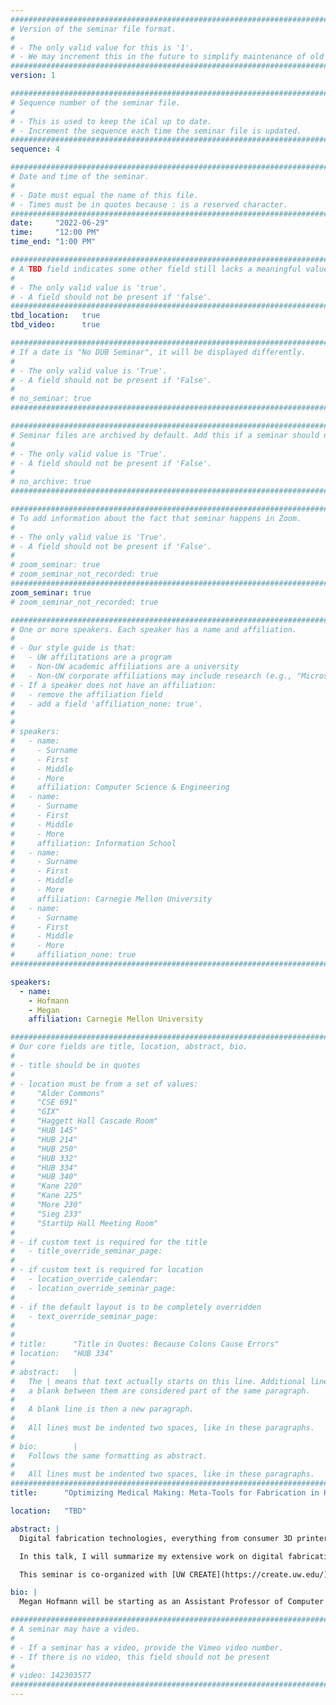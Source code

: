 ```yaml
---
################################################################################
# Version of the seminar file format.
#
# - The only valid value for this is '1'.
# - We may increment this in the future to simplify maintenance of old seminars.
################################################################################
version: 1

################################################################################
# Sequence number of the seminar file.
#
# - This is used to keep the iCal up to date.
# - Increment the sequence each time the seminar file is updated.
################################################################################
sequence: 4

################################################################################
# Date and time of the seminar.
#
# - Date must equal the name of this file.
# - Times must be in quotes because : is a reserved character.
################################################################################
date:     "2022-06-29"
time:     "12:00 PM"
time_end: "1:00 PM"

################################################################################
# A TBD field indicates some other field still lacks a meaningful value.
#
# - The only valid value is 'true'.
# - A field should not be present if 'false'.
################################################################################
tbd_location:   true
tbd_video:      true

################################################################################
# If a date is "No DUB Seminar", it will be displayed differently.
#
# - The only valid value is 'True'.
# - A field should not be present if 'False'.
#
# no_seminar: true
################################################################################

################################################################################
# Seminar files are archived by default. Add this if a seminar should not be.
#
# - The only valid value is 'True'.
# - A field should not be present if 'False'.
#
# no_archive: true
################################################################################

################################################################################
# To add information about the fact that seminar happens in Zoom.
#
# - The only valid value is 'True'.
# - A field should not be present if 'False'.
#
# zoom_seminar: true
# zoom_seminar_not_recorded: true
################################################################################
zoom_seminar: true 
# zoom_seminar_not_recorded: true

################################################################################
# One or more speakers. Each speaker has a name and affiliation.
#
# - Our style guide is that:
#   - UW affilitations are a program
#   - Non-UW academic affiliations are a university
#   - Non-UW corporate affiliations may include research (e.g., "Microsoft Research")
# - If a speaker does not have an affiliation:
#   - remove the affiliation field
#   - add a field 'affiliation_none: true'.
#
#
# speakers:
#   - name: 
#     - Surname
#     - First
#     - Middle
#     - More
#     affiliation: Computer Science & Engineering 
#   - name: 
#     - Surname
#     - First
#     - Middle
#     - More
#     affiliation: Information School 
#   - name: 
#     - Surname
#     - First
#     - Middle
#     - More
#     affiliation: Carnegie Mellon University 
#   - name:
#     - Surname
#     - First
#     - Middle
#     - More
#     affiliation_none: true
################################################################################

speakers:
  - name: 
    - Hofmann
    - Megan
    affiliation: Carnegie Mellon University 

################################################################################
# Our core fields are title, location, abstract, bio.
#
# - title should be in quotes
#
# - location must be from a set of values:
#     "Alder Commons"
#     "CSE 691"
#     "GIX"
#     "Haggett Hall Cascade Room"
#     "HUB 145"
#     "HUB 214"
#     "HUB 250"
#     "HUB 332"
#     "HUB 334"
#     "HUB 340"
#     "Kane 220"
#     "Kane 225"
#     "More 230"
#     "Sieg 233"
#     "StartUp Hall Meeting Room"
#
# - if custom text is required for the title
#   - title_override_seminar_page:
#
# - if custom text is required for location
#   - location_override_calendar:
#   - location_override_seminar_page:
#
# - if the default layout is to be completely overridden
#   - text_override_seminar_page:
#
#
# title:      "Title in Quotes: Because Colons Cause Errors"
# location:   "HUB 334"
#
# abstract:   |
#   The | means that text actually starts on this line. Additional lines without
#   a blank between them are considered part of the same paragraph.
#
#   A blank line is then a new paragraph.
#
#   All lines must be indented two spaces, like in these paragraphs.
#
# bio:        |
#   Follows the same formatting as abstract.
#
#   All lines must be indented two spaces, like in these paragraphs.
################################################################################
title:      "Optimizing Medical Making: Meta-Tools for Fabrication in Healthcare Settings"

location:   "TBD"

abstract: |
  Digital fabrication technologies, everything from consumer 3D printers and laser cutters up to industrial knitting machines, are changing the way we build the world around us and, more importantly, who gets to build that world. In the context of healthcare, 3D printing is changing how we create assistive and medical devices at the point-of-care and proved to be an essential tool for producing PPE during the COVID-19 pandemic. Despite these recent successes, a more careful examination of how healthcare professionals are adopting digital fabrication technologies reveals a mismatch between what design tools are made to do and what clinicians want to do. My research reverses our expectations of who uses design tools and who builds them by bringing clinical domain experts into the process of building digital fabrication systems.

  In this talk, I will summarize my extensive work on digital fabrication in a variety of healthcare contexts and what we have learned about how medical domain experts approach fabrication challenges. Next, I will discuss three design systems I’ve developed to better meet the needs of non-technical domain experts. First, I present a compiler for machine knitting that creates new opportunities to support automated textile design. Second, I discuss a framework for object-oriented 3D modeling as a way of supporting collaborative design reuse and verification. Third, I present my most recent work on helping programmers and domain experts collaboratively build generative design tools in novel domains. Finally, I will present current and future applications of these systems in the context of healthcare, accessibility for people with disabilities, and design tools for sustainable textile manufacturing.

  This seminar is co-organized with [UW CREATE](https://create.uw.edu/).

bio: |
  Megan Hofmann will be starting as an Assistant Professor of Computer Science and Mechanical Engineering at the Khoury School of Computer Science at Northeastern University in the fall of 2022. Currently, she is a PhD Candidate at the Human Computer Interaction Institute at Carnegie Mellon University advised by Scott Hudson and Jennifer Mankoff. She has spent the majority of her PhD in Seattle working closely with the Make4All lab. She is a Siebel Fellow, an NSF Fellow, and a Center for Machine Learning and Health Fellow. Megan’s research has been published at top HCI conferences such as CHI, UIST, ASSETS, and CSCW and her work on the emerging area of Medical Making has won multiple awards at ACM-CHI and Assets.

################################################################################
# A seminar may have a video.
#
# - If a seminar has a video, provide the Vimeo video number.
# - If there is no video, this field should not be present
#
# video: 142303577
################################################################################
---
```

